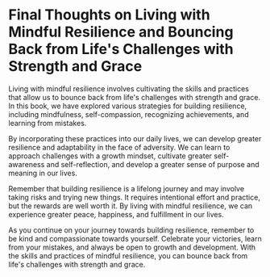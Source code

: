 Final Thoughts on Living with Mindful Resilience and Bouncing Back from Life's Challenges with Strength and Grace
=========================================================================================================================================

Living with mindful resilience involves cultivating the skills and practices that allow us to bounce back from life's challenges with strength and grace. In this book, we have explored various strategies for building resilience, including mindfulness, self-compassion, recognizing achievements, and learning from mistakes.

By incorporating these practices into our daily lives, we can develop greater resilience and adaptability in the face of adversity. We can learn to approach challenges with a growth mindset, cultivate greater self-awareness and self-reflection, and develop a greater sense of purpose and meaning in our lives.

Remember that building resilience is a lifelong journey and may involve taking risks and trying new things. It requires intentional effort and practice, but the rewards are well worth it. By living with mindful resilience, we can experience greater peace, happiness, and fulfillment in our lives.

As you continue on your journey towards building resilience, remember to be kind and compassionate towards yourself. Celebrate your victories, learn from your mistakes, and always be open to growth and development. With the skills and practices of mindful resilience, you can bounce back from life's challenges with strength and grace.


